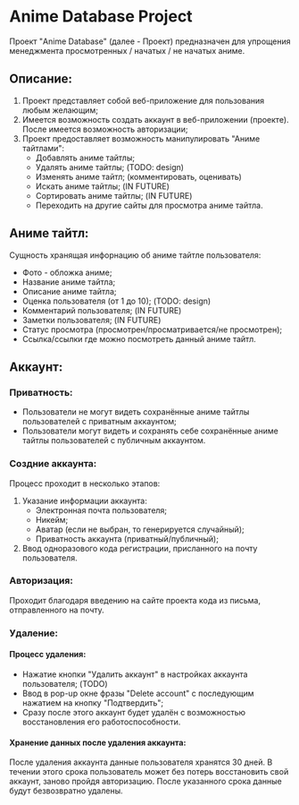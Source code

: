# Anime Database Project
Проект "Anime Database" (далее - Проект) предназначен для упрощения менеджмента просмотренных / начатых / не начатых аниме.

## Описание:
1. Проект представляет собой веб-приложение для пользования любым желающим;
2. Имеется возможность создать аккаунт в веб-приложении (проекте). После имеется возможность авторизации;
3. Проект предоставляет возможность манипулировать "Аниме тайтлами":
    - Добавлять аниме тайтлы;
    - Удалять аниме тайтлы;  (TODO: design)
    - Изменять аниме тайтл;  (комментировать, оценивать)
    - Искать аниме тайтлы;  (IN FUTURE)
    - Сортировать аниме тайтлы;  (IN FUTURE)
    - Переходить на другие сайты для просмотра аниме тайтла.

## Аниме тайтл:
Сущность хранящая инфорнацию об аниме тайтле пользователя:
- Фото - обложка аниме;
- Название аниме тайтла;
- Описание аниме тайтла;
- Оценка пользователя (от 1 до 10); (TODO: design)
- Комментарий пользователя;  (IN FUTURE)
- Заметки пользователя;  (IN FUTURE)
- Статус просмотра (просмотрен/просматривается/не просмотрен);
- Ссылка/ссылки где можно посмотреть данный аниме тайтл.

## Аккаунт:
### Приватность:
- Пользователи не могут видеть сохранённые аниме тайтлы пользователей с приватным аккаунтом;
- Пользователи могут видеть и сохранять себе сохранённые аниме тайтлы пользователей с публичным аккаунтом.

### Создние аккаунта:
Процесс проходит в несколько этапов:
1. Указание информации аккаунта:
    - Электронная почта пользователя;
    - Никейм;
    - Аватар (если не выбран, то генерируется случайный);
    - Приватность аккаунта (приватный/публичный);
2. Ввод одноразового кода регистрации, присланного на почту пользователя.

### Авторизация:
Проходит благодаря введению на сайте проекта кода из письма, отправленного на почту.

### Удаление:
#### Процесс удаления:
- Нажатие кнопки "Удалить аккаунт" в настройках аккаунта пользователя; (TODO)
- Ввод в pop-up окне фразы "Delete <nikname> account" с последующим нажатием на кнопку "Подтвердить";
- Сразу после этого аккаунт будет удалён с возможностью восстановления его работоспособности.

#### Хранение данных после удаления аккаунта:
После удаления аккаунта данные пользователя хранятся 30 дней.
В течении этого срока пользователь может без потерь восстановить свой аккаунт, заново пройдя авторизацию.
После указанного срока данные будут безвозвратно удалены.


